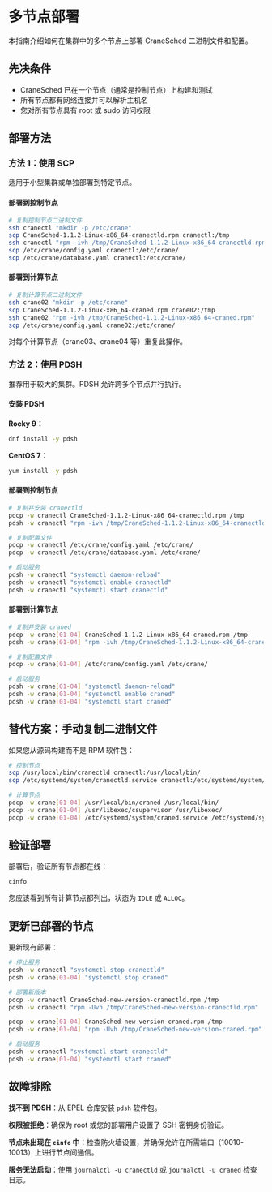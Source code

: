 # 多节点部署

本指南介绍如何在集群中的多个节点上部署 CraneSched 二进制文件和配置。

## 先决条件

- CraneSched 已在一个节点（通常是控制节点）上构建和测试
- 所有节点都有网络连接并可以解析主机名
- 您对所有节点具有 root 或 sudo 访问权限

## 部署方法

### 方法 1：使用 SCP

适用于小型集群或单独部署到特定节点。

#### 部署到控制节点

```bash
# 复制控制节点二进制文件
ssh cranectl "mkdir -p /etc/crane"
scp CraneSched-1.1.2-Linux-x86_64-cranectld.rpm cranectl:/tmp
ssh cranectl "rpm -ivh /tmp/CraneSched-1.1.2-Linux-x86_64-cranectld.rpm"
scp /etc/crane/config.yaml cranectl:/etc/crane/
scp /etc/crane/database.yaml cranectl:/etc/crane/
```

#### 部署到计算节点

```bash
# 复制计算节点二进制文件
ssh crane02 "mkdir -p /etc/crane"
scp CraneSched-1.1.2-Linux-x86_64-craned.rpm crane02:/tmp
ssh crane02 "rpm -ivh /tmp/CraneSched-1.1.2-Linux-x86_64-craned.rpm"
scp /etc/crane/config.yaml crane02:/etc/crane/
```

对每个计算节点（crane03、crane04 等）重复此操作。

### 方法 2：使用 PDSH

推荐用于较大的集群。PDSH 允许跨多个节点并行执行。

#### 安装 PDSH

**Rocky 9：**
```bash
dnf install -y pdsh
```

**CentOS 7：**
```bash
yum install -y pdsh
```

#### 部署到控制节点

```bash
# 复制并安装 cranectld
pdcp -w cranectl CraneSched-1.1.2-Linux-x86_64-cranectld.rpm /tmp
pdsh -w cranectl "rpm -ivh /tmp/CraneSched-1.1.2-Linux-x86_64-cranectld.rpm"

# 复制配置文件
pdcp -w cranectl /etc/crane/config.yaml /etc/crane/
pdcp -w cranectl /etc/crane/database.yaml /etc/crane/

# 启动服务
pdsh -w cranectl "systemctl daemon-reload"
pdsh -w cranectl "systemctl enable cranectld"
pdsh -w cranectl "systemctl start cranectld"
```

#### 部署到计算节点

```bash
# 复制并安装 craned
pdcp -w crane[01-04] CraneSched-1.1.2-Linux-x86_64-craned.rpm /tmp
pdsh -w crane[01-04] "rpm -ivh /tmp/CraneSched-1.1.2-Linux-x86_64-craned.rpm"

# 复制配置文件
pdcp -w crane[01-04] /etc/crane/config.yaml /etc/crane/

# 启动服务
pdsh -w crane[01-04] "systemctl daemon-reload"
pdsh -w crane[01-04] "systemctl enable craned"
pdsh -w crane[01-04] "systemctl start craned"
```

## 替代方案：手动复制二进制文件

如果您从源码构建而不是 RPM 软件包：

```bash
# 控制节点
scp /usr/local/bin/cranectld cranectl:/usr/local/bin/
scp /etc/systemd/system/cranectld.service cranectl:/etc/systemd/system/

# 计算节点
pdcp -w crane[01-04] /usr/local/bin/craned /usr/local/bin/
pdcp -w crane[01-04] /usr/libexec/csupervisor /usr/libexec/
pdcp -w crane[01-04] /etc/systemd/system/craned.service /etc/systemd/system/
```

## 验证部署

部署后，验证所有节点都在线：

```bash
cinfo
```

您应该看到所有计算节点都列出，状态为 `IDLE` 或 `ALLOC`。

## 更新已部署的节点

更新现有部署：

```bash
# 停止服务
pdsh -w cranectl "systemctl stop cranectld"
pdsh -w crane[01-04] "systemctl stop craned"

# 部署新版本
pdcp -w cranectl CraneSched-new-version-cranectld.rpm /tmp
pdsh -w cranectl "rpm -Uvh /tmp/CraneSched-new-version-cranectld.rpm"

pdcp -w crane[01-04] CraneSched-new-version-craned.rpm /tmp
pdsh -w crane[01-04] "rpm -Uvh /tmp/CraneSched-new-version-craned.rpm"

# 启动服务
pdsh -w cranectl "systemctl start cranectld"
pdsh -w crane[01-04] "systemctl start craned"
```

## 故障排除

**找不到 PDSH**：从 EPEL 仓库安装 `pdsh` 软件包。

**权限被拒绝**：确保为 root 或您的部署用户设置了 SSH 密钥身份验证。

**节点未出现在 `cinfo` 中**：检查防火墙设置，并确保允许在所需端口（10010-10013）上进行节点间通信。

**服务无法启动**：使用 `journalctl -u cranectld` 或 `journalctl -u craned` 检查日志。

